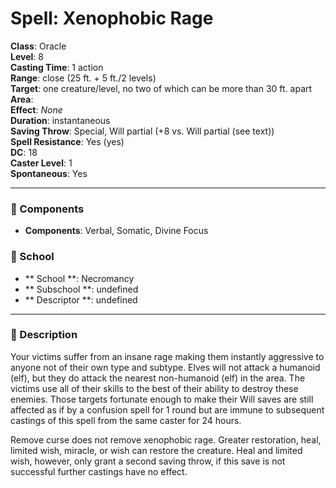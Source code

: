 
# Spell: Xenophobic Rage
**Class**: Oracle  
**Level**: 8  
**Casting Time**: 1 action  
**Range**: close (25 ft. + 5 ft./2 levels)  
**Target**: one creature/level, no two of which can be more than 30 ft. apart  
**Area**:   
**Effect**: _None_  
**Duration**: instantaneous  
**Saving Throw**: Special, Will partial (+8 vs. Will partial (see text))  
**Spell Resistance**: Yes (yes)  
**DC**: 18  
**Caster Level**: 1  
**Spontaneous**: Yes

---

### 🔮 Components
- **Components**: Verbal, Somatic, Divine Focus

### 🏫 School
- ** School **: Necromancy
- ** Subschool **: undefined
- ** Descriptor **: undefined
---

### 📜 Description
Your victims suffer from an insane rage making them instantly aggressive to anyone not of their own type and subtype. Elves will not attack a humanoid (elf), but they do attack the nearest non-humanoid (elf) in the area. The victims use all of their skills to the best of their ability to destroy these enemies. Those targets fortunate enough to make their Will saves are still affected as if by a confusion spell for 1 round but are immune to subsequent castings of this spell from the same caster for 24 hours. 

Remove curse does not remove xenophobic rage. Greater restoration, heal, limited wish, miracle, or wish can restore the creature. Heal and limited wish, however, only grant a second saving throw, if this save is not successful further castings have no effect.

